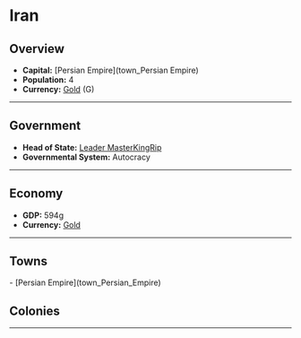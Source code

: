 # <!--NAME-->Iran<!--NAME-->

## Overview

- **Capital:** <!--CAPITAL_LINK-->[Persian Empire](town_Persian Empire)<!--CAPITAL_LINK-->
- **Population:** <!--POPULATION-->4<!--POPULATION-->
- **Currency:** <!--CURRENCY_LINK-->[Gold](currency_Gold)<!--CURRENCY_LINK--> (<!--CURRENCY_ABV-->G<!--CURRENCY_ABV-->)

---

## Government

- **Head of State:** <!--LEADER_TITLE_LINK-->[Leader MasterKingRip](user_MasterKingRip)<!--LEADER_TITLE_LINK-->
- **Governmental System:** <!--GOVERNMENT-->Autocracy<!--GOVERNMENT-->

---

## Economy

- **GDP:** <!--GDP-->594g<!--GDP-->
- **Currency:** <!--CURRENCY_LINK-->[Gold](currency_Gold)<!--CURRENCY_LINK-->

---

## Towns

<!--TOWNS-->- [Persian Empire](town_Persian_Empire)<!--TOWNS-->

## Colonies

<!--COLONIES--><!--COLONIES-->

---
